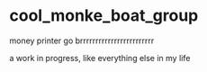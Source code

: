 # cool_monke_boat_group
money printer go brrrrrrrrrrrrrrrrrrrrrrrr


a work in progress, like everything else in my life 
